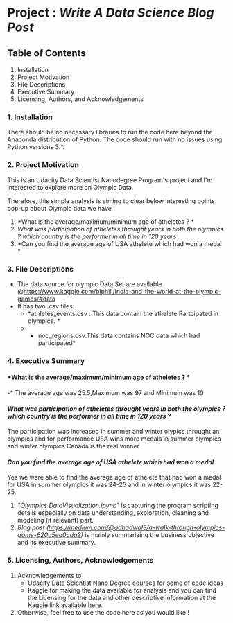# **Project :** ***Write A Data Science Blog Post***


## Table of Contents
1. Installation
2. Project Motivation
3. File Descriptions
4. Executive Summary
5. Licensing, Authors, and Acknowledgements


### 1. Installation
There should be no necessary libraries to run the code here beyond the Anaconda distribution of Python. 
The code should run with no issues using Python versions 3.*.


### 2. Project Motivation
This is an Udacity Data Scientist Nanodegree Program's project and I'm interested to explore more on Olympic Data.

Therefore, this simple analysis is aiming to clear below interesting points pop-up about Olympic  data we have :
1. *What is the average/maximum/minimum age of atheletes ? *
2. *What was participation of atheletes throught years in both the olympics ? which country is the performer in all time in 120 years*
3. *Can you find the average age of USA athelete which had won a medal *


### 3. File Descriptions
- The data source for olympic Data Set are available @https://www.kaggle.com/biphili/india-and-the-world-at-the-olympic-games/#data 
- It has two .csv files:
  - *athletes_events.csv : This data contain the athelete Partcipated in olympics. *
  - * noc_regions.csv:This data contains NOC data which had participated*
 


### 4. Executive Summary
#### *What is the average/maximum/minimum age of atheletes ? *
 -* The average age was 25.5,Maximum was 97 and Minimum was 10 

#### *What was participation of atheletes throught years in both the olympics ? which country is the performer in all time in 120 years ?*
 The participation was increased in summer and winter olypics throught an olympics and for performance USA wins more medals in summer olympics and winter olympics Canada is the real winner 
 
#### *Can you find the average age of USA athelete which had won a medal*
 Yes we were able to find the average age of athelete that had won a medal for USA in summer olympics it was 24-25 and in winter olympics it was 22-25.

1. *"Olympics DataVisualization.ipynb"* is capturing the program scripting details especially on data understanding, exploration, cleaning and modeling (if relevant) part.
2. *Blog post (https://medium.com/@adhadwal3/a-walk-through-olympics-game-620a5ed0cda2)* is mainly summarizing the business objective and its executive summary.


### 5. Licensing, Authors, Acknowledgements
1. Acknowledgements to 
   - Udacity Data Scientist Nano Degree courses for some of code ideas
   - Kaggle for making the data available for analysis and you can find the Licensing for the data and other descriptive information at the Kaggle link available [here](http://insideairbnb.com/get-the-data.html).
2. Otherwise, feel free to use the code here as you would like !
